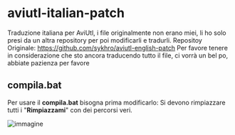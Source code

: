 # aviutl-italian-patch
Traduzione italiana per AviUtl, i file originalmente non erano miei, li ho solo presi da un altra repository per poi modificarli e tradurli.
Repositoy Originale: https://github.com/sykhro/aviutl-english-patch
Per favore tenere in considerazione che sto ancora traducendo tutto il file, ci vorrà un bel po, abbiate pazienza per favore

## compila.bat
Per usare il **compila.bat** bisogna prima modificarlo:
Si devono rimpiazzare tutti i "**Rimpiazzami**" con dei percorsi veri.

![immagine](https://github.com/user-attachments/assets/8e1094d3-6113-4290-be29-66602edb5c92)

